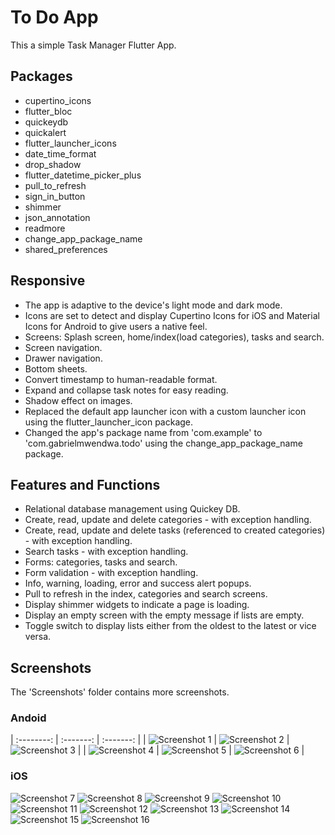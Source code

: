 # To Do App

This a simple Task Manager Flutter App.

## Packages
- cupertino_icons
- flutter_bloc
- quickeydb
- quickalert
- flutter_launcher_icons
- date_time_format
- drop_shadow
- flutter_datetime_picker_plus
- pull_to_refresh
- sign_in_button
- shimmer
- json_annotation
- readmore
- change_app_package_name
- shared_preferences

## Responsive
- The app is adaptive to the device's light mode and dark mode.
- Icons are set to detect and display Cupertino Icons for iOS and Material Icons for Android to give users a native feel.
- Screens: Splash screen, home/index(load categories), tasks and search.
- Screen navigation.
- Drawer navigation.
- Bottom sheets.
- Convert timestamp to human-readable format.
- Expand and collapse task notes for easy reading.
- Shadow effect on images. 
- Replaced the default app launcher icon with a custom launcher icon using the flutter_launcher_icon package.
- Changed the app's package name from 'com.example' to 'com.gabrielmwendwa.todo' using the change_app_package_name package.

## Features and Functions
- Relational database management using Quickey DB.
- Create, read, update and delete categories - with exception handling.
- Create, read, update and delete tasks (referenced to created categories) - with exception handling.
- Search tasks - with exception handling.
- Forms: categories, tasks and search.
- Form validation - with exception handling.
- Info, warning, loading, error and success alert popups.
- Pull to refresh in the index, categories and search screens.
- Display shimmer widgets to indicate a page is loading.
- Display an empty screen with the empty message if lists are empty.
- Toggle switch to display lists either from the oldest to the latest or vice versa.

## Screenshots
The 'Screenshots' folder contains more screenshots.
### Andoid
| :--------: | :-------: | :-------: |
| ![Screenshot 1](/Screenshots/android/1.png "Screenshot 1") | ![Screenshot 2](/Screenshots/android/5.png "Screenshot 2") | ![Screenshot 3](/Screenshots/android/6.png "Screenshot 3") |
| ![Screenshot 4](/Screenshots/android/7.png "Screenshot 4") | ![Screenshot 5](/Screenshots/android/8.png "Screenshot 5") | ![Screenshot 6](/Screenshots/android/28.png "Screenshot 6") |

### iOS
<!-- |  |  |  |  |  |
| :--------: | :-------: | :-------: | -->
![Screenshot 7](/Screenshots/ios/13.png "Screenshot 7")
![Screenshot 8](/Screenshots/ios/17.png "Screenshot 8")
![Screenshot 9](/Screenshots/ios/18.png "Screenshot 9")
![Screenshot 10](/Screenshots/ios/20.png "Screenshot 10")
![Screenshot 11](/Screenshots/ios/26.png "Screenshot 11")
![Screenshot 12](/Screenshots/ios/26.png "Screenshot 12")
![Screenshot 13](/Screenshots/ios/32.png "Screenshot 13")
![Screenshot 14](/Screenshots/ios/33.png "Screenshot 14")
![Screenshot 15](/Screenshots/ios/34.png "Screenshot 15")
![Screenshot 16](/Screenshots/ios/35.png "Screenshot 16")

